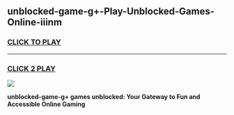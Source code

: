 
## unblocked-game-g+-Play-Unblocked-Games-Online-iiinm
<h3>
<a href="https://premium76.site?title=unblocked-game-g+&ref=25A">CLICK TO PLAY</a></h3>
<hr>

<h3>
<a href="https://premium76.site?title=unblocked-game-g+&ref=25A">CLICK 2 PLAY</a>
  
</h3>

<a href="https://premium76.site?title=unblocked-game-g+&ref=25A"><img src="https://clearcache.store/games.png"></a>


**unblocked-game-g+ games unblocked: Your Gateway to Fun and Accessible Online Gaming**

